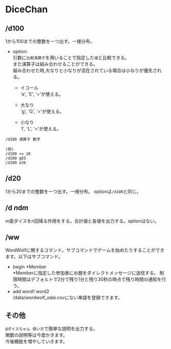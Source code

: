 # DiceChan

## /d100
1から100までの整数を一つ出す。一様分布。
- option:<br>
引数に```比較演算子```を用いることで指定した```値```と比較できる。<br>また演算子は組み合わせることができる。<br>組み合わせた時,大なりと小なりが混在されている場合は小なりが優先される。

    - イコール<br>
        'e', 'E', '='が使える。

    - 大なり<br>
        'g', 'G', '>'が使える。

    - 小なり<br>
        'l', 'L', '<'が使える。

```
/d100 演算子 数字

(例)
/d100 <= 10
/d100 g85
/d100 e36
```

## /d20
1から20までの整数を一つ出す。一様分布。
optionは```/d100```と同じ。

## /d *n*d*m*
*m*面ダイスを*n*回降る作用をする。合計値と各値を出力する。optionはない。

## /ww
WordWolfに関するコマンド。サブコマンドでゲームを始めたりすることができます。以下はサブコマンド。
- begin *Member<br>
*Memberに指定した参加者にお題をダイレクトメッセージに送信する。
制限時間はデフォルトで2分で残り1分と残り30秒の時点で残り時間の通知を行う。
- add word1 word2<br>
/data/wordwolf_odai.csvにない単語を登録できます。


## その他
```@ダイスちゃん 使い方```で簡単な説明を出力する。<br>
関数の説明等は今度かきます。<br>
今後機能を増やしていきます。